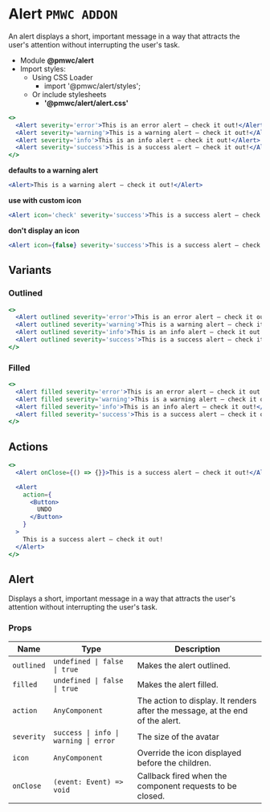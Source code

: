 # Alert `PMWC ADDON`

An alert displays a short, important message in a way that attracts the user's attention without interrupting the user's task.

- Module **@pmwc/alert**
- Import styles:
  - Using CSS Loader
    - import '@pmwc/alert/styles';
  - Or include stylesheets
    - **'@pmwc/alert/alert.css'**

```jsx
<>
  <Alert severity='error'>This is an error alert — check it out!</Alert>
  <Alert severity='warning'>This is a warning alert — check it out!</Alert>
  <Alert severity='info'>This is an info alert — check it out!</Alert>
  <Alert severity='success'>This is a success alert — check it out!</Alert>
</>
```

**defaults to a warning alert**
```jsx
<Alert>This is a warning alert — check it out!</Alert>
```

**use with custom icon**
```jsx
<Alert icon='check' severity='success'>This is a success alert — check it out!</Alert>
```

**don't display an icon**
```jsx
<Alert icon={false} severity='success'>This is a success alert — check it out!</Alert>
```

## Variants

### Outlined

```jsx
<>
  <Alert outlined severity='error'>This is an error alert — check it out!</Alert>
  <Alert outlined severity='warning'>This is a warning alert — check it out!</Alert>
  <Alert outlined severity='info'>This is an info alert — check it out!</Alert>
  <Alert outlined severity='success'>This is a success alert — check it out!</Alert>
</>
```

### Filled

```jsx
<>
  <Alert filled severity='error'>This is an error alert — check it out!</Alert>
  <Alert filled severity='warning'>This is a warning alert — check it out!</Alert>
  <Alert filled severity='info'>This is an info alert — check it out!</Alert>
  <Alert filled severity='success'>This is a success alert — check it out!</Alert>
</>
```

## Actions

```jsx
<>
  <Alert onClose={() => {}}>This is a success alert — check it out!</Alert>

  <Alert
    action={
      <Button>
        UNDO
      </Button>
    }
  >
    This is a success alert — check it out!
  </Alert>
</>
```

## Alert
Displays a short, important message in a way that attracts the user's attention without interrupting the user's task.

### Props

| Name | Type | Description |
|------|------|-------------|
| `outlined` | `undefined \| false \| true` | Makes the alert outlined. |
| `filled` | `undefined \| false \| true` | Makes the alert filled. |
| `action` | `AnyComponent` | The action to display. It renders after the message, at the end of the alert. |
| `severity` | `success \| info \| warning \| error` | The size of the avatar |
| `icon` | `AnyComponent` | Override the icon displayed before the children. |
| `onClose` | `(event: Event) => void` | Callback fired when the component requests to be closed. |

